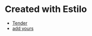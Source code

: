# Created with Estilo

- [Tender](https://github.com/jacoborus/tender.vim)
- [add yours](https://github.com/jacoborus/estilo/issues/new)
